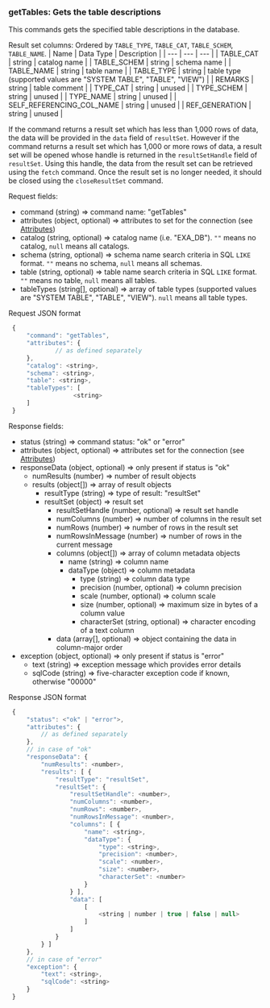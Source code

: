 ### getTables: Gets the table descriptions

This commands gets the specified table descriptions in the database.

Result set columns: Ordered by `TABLE_TYPE`, `TABLE_CAT`, `TABLE_SCHEM`, `TABLE_NAME`.
| Name | Data Type | Description |
| --- | --- | --- |
| TABLE_CAT | string | catalog name |
| TABLE_SCHEM | string | schema name |
| TABLE_NAME | string | table name |
| TABLE_TYPE | string | table type (supported values are "SYSTEM TABLE", "TABLE", "VIEW") |
| REMARKS | string | table comment |
| TYPE_CAT | string | unused |
| TYPE_SCHEM | string | unused |
| TYPE_NAME | string | unused |
| SELF_REFERENCING_COL_NAME | string | unused |
| REF_GENERATION | string | unused |

If the command returns a result set which has less than 1,000 rows of data, the data will be provided in the `data` field of `resultSet`. However if the command returns a result set which has 1,000 or more rows of data, a result set will be opened whose handle is returned in the `resultSetHandle` field of `resultSet`. Using this handle, the data from the result set can be retrieved using the `fetch` command. Once the result set is no longer needed, it should be closed using the `closeResultSet` command.

Request fields:
  * command (string) => command name: "getTables"
  * attributes (object, optional) => attributes to set for the connection (see [Attributes](../WebsocketAPIV2.md#attributes-session-and-database-properties))
  * catalog (string, optional) => catalog name (i.e. "EXA_DB"). `""` means no catalog, `null` means all catalogs.
  * schema (string, optional) => schema name search criteria in SQL `LIKE` format. `""` means no schema, `null` means all schemas.
  * table (string, optional) => table name search criteria in SQL `LIKE` format. `""` means no table, `null` means all tables.
  * tableTypes (string[], optional) => array of table types (supported values are "SYSTEM TABLE", "TABLE", "VIEW"). `null` means all table types.

Request JSON format
```javascript
 {
     "command": "getTables",
     "attributes": {
             // as defined separately
     },
     "catalog": <string>,
     "schema": <string>,
     "table": <string>,
     "tableTypes": [
                  <string>
     ]
 }
```

Response fields:
  * status (string) => command status: "ok" or "error"
  * attributes (object, optional) => attributes set for the connection (see [Attributes](../WebsocketAPIV2.md#attributes-session-and-database-properties))
  * responseData (object, optional) => only present if status is "ok"
    * numResults (number) => number of result objects
    * results (object[]) => array of result objects
      * resultType (string) => type of result: "resultSet"
      * resultSet (object) => result set
        * resultSetHandle (number, optional) => result set handle
        * numColumns (number) => number of columns in the result set
        * numRows (number) => number of rows in the result set
        * numRowsInMessage (number) => number of rows in the current message
        * columns (object[]) => array of column metadata objects
          * name (string) => column name
          * dataType (object) => column metadata
            * type (string) => column data type
            * precision (number, optional) => column precision
            * scale (number, optional) => column scale
            * size (number, optional) => maximum size in bytes of a column value
            * characterSet (string, optional) => character encoding of a text column
        * data (array[], optional) => object containing the data in column-major order
  * exception (object, optional) =>  only present if status is "error"
    * text (string) => exception message which provides error details
    * sqlCode (string) => five-character exception code if known, otherwise "00000"

Response JSON format
```javascript
 {
     "status": <"ok" | "error">,
     "attributes": {
         // as defined separately
     },
     // in case of "ok"
     "responseData": {
         "numResults": <number>,
         "results": [ {
             "resultType": "resultSet",
             "resultSet": {
                 "resultSetHandle": <number>,
                 "numColumns": <number>,
                 "numRows": <number>,
                 "numRowsInMessage": <number>,
                 "columns": [ {
                     "name": <string>,
                     "dataType": {
                         "type": <string>,
                         "precision": <number>,
                         "scale": <number>,
                         "size": <number>,
                         "characterSet": <number>
                     }
                 } ],
                 "data": [
                     [
                         <string | number | true | false | null>
                     ]
                 ]
             }
         } ]
     },
     // in case of "error"
     "exception": {
         "text": <string>,
         "sqlCode": <string>
     }
 }
```
